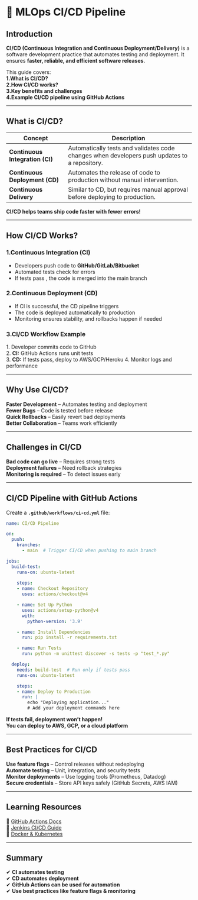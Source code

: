 
# 🚀 MLOps CI/CD Pipeline 

## Introduction  
**CI/CD (Continuous Integration and Continuous Deployment/Delivery)** is a software development practice that automates testing and deployment. It ensures **faster, reliable, and efficient software releases**.  

This guide covers:  
      **1.What is CI/CD?**  
      **2.How CI/CD works?**  
      **3.Key benefits and challenges**  
      **4.Example CI/CD pipeline using GitHub Actions**  

---

##  What is CI/CD?  

| **Concept** | **Description** |
|------------|---------------|
| **Continuous Integration (CI)** | Automatically tests and validates code changes when developers push updates to a repository. |
| **Continuous Deployment (CD)** | Automates the release of code to production without manual intervention. |
| **Continuous Delivery** | Similar to CD, but requires manual approval before deploying to production. |

**CI/CD helps teams ship code faster with fewer errors!**  

---

## How CI/CD Works?  

### 1.Continuous Integration (CI)  
- Developers push code to **GitHub/GitLab/Bitbucket**  
- Automated tests check for errors  
- If tests pass , the code is merged into the main branch  

### 2.Continuous Deployment (CD)  
- If CI is successful, the CD pipeline triggers  
- The code is deployed automatically to production  
- Monitoring ensures stability, and rollbacks happen if needed  

### 3.CI/CD Workflow Example  
1️. Developer commits code to GitHub  
2️. **CI:** GitHub Actions runs unit tests  
3. **CD:** If tests pass, deploy to AWS/GCP/Heroku 
4. Monitor logs and performance  

---

##  Why Use CI/CD? 
 **Faster Development** – Automates testing and deployment  
 **Fewer Bugs** – Code is tested before release  
 **Quick Rollbacks** – Easily revert bad deployments  
 **Better Collaboration** – Teams work efficiently  

---

##  Challenges in CI/CD  
 **Bad code can go live** – Requires strong tests  
 **Deployment failures** – Need rollback strategies  
 **Monitoring is required** – To detect issues early  

---

##  CI/CD Pipeline with GitHub Actions 

Create a **`.github/workflows/ci-cd.yml`** file:  

```yaml
name: CI/CD Pipeline

on:
  push:
    branches:
      - main  # Trigger CI/CD when pushing to main branch

jobs:
  build-test:
    runs-on: ubuntu-latest
    
    steps:
    - name: Checkout Repository
      uses: actions/checkout@v4

    - name: Set Up Python
      uses: actions/setup-python@v4
      with:
        python-version: '3.9'

    - name: Install Dependencies
      run: pip install -r requirements.txt

    - name: Run Tests
      run: python -m unittest discover -s tests -p "test_*.py"

  deploy:
    needs: build-test  # Run only if tests pass
    runs-on: ubuntu-latest

    steps:
    - name: Deploy to Production
      run: |
        echo "Deploying application..."
        # Add your deployment commands here

```

 **If tests fail, deployment won’t happen!**\
 **You can deploy to AWS, GCP, or a cloud platform**

---

##  Best Practices for CI/CD

 **Use feature flags** – Control releases without redeploying\
 **Automate testing** – Unit, integration, and security tests\
 **Monitor deployments** – Use logging tools (Prometheus, Datadog)\
 **Secure credentials** – Store API keys safely (GitHub Secrets, AWS IAM)

---

##  Learning Resources

📖 [GitHub Actions Docs](https://docs.github.com/en/actions)\
🚀 [Jenkins CI/CD Guide](https://www.jenkins.io/doc/)\
🐳 [Docker & Kubernetes](https://kubernetes.io/docs/tutorials/)

---

##  Summary

✔ **CI automates testing**\
✔ **CD automates deployment**\
✔ **GitHub Actions can be used for automation**\
✔ **Use best practices like feature flags & monitoring**

